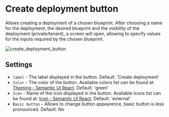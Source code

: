 # Create deployment button
Allows creating a deployment of a chosen blueprint. After choosing a name for the deployment, the desired blueprint and the visibility of the deployment (private/tenant), a screen will open, allowing to specify values for the inputs required by the chosen blueprint.

![create_deployment_button]( /images/ui/widgets/create_deployment_button.png )


## Settings

* `label` - The label displayed in the button. Default: 'Create deployment'
* `Color` - The color of the button. Available colors list can be found
  at: [Theming - Semantic UI React](https://react.semantic-ui.com/layouts/theming). Default: 'green'
* `Icon` - Name of the icon displayed in the button. Available icons list can be found
  at: [Icon - Semantic UI React](https://react.semantic-ui.com/elements/icon). Default: 'external'
* `Basic button` - Allows to change button appearence, basic button is less pronounced. Default: No
